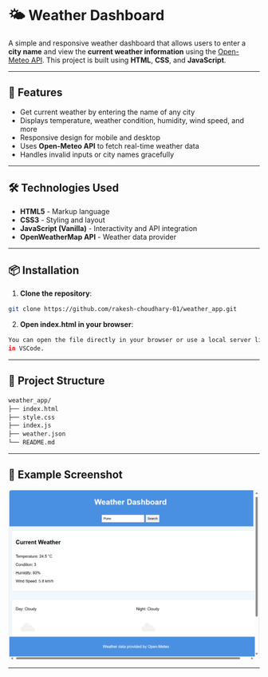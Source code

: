 # 🌤️ Weather Dashboard

A simple and responsive weather dashboard that allows users to enter a **city name** and view the **current weather information** using the [Open-Meteo API](https://open-meteo.com/). This project is built using **HTML**, **CSS**, and **JavaScript**.

---

## 🚀 Features

- Get current weather by entering the name of any city
- Displays temperature, weather condition, humidity, wind speed, and more
- Responsive design for mobile and desktop
- Uses **Open-Meteo API** to fetch real-time weather data
- Handles invalid inputs or city names gracefully

---

## 🛠️ Technologies Used

- **HTML5** - Markup language
- **CSS3** - Styling and layout
- **JavaScript (Vanilla)** - Interactivity and API integration
- **OpenWeatherMap API** - Weather data provider

---

## 📦 Installation

1. **Clone the repository**:

```bash
git clone https://github.com/rakesh-choudhary-01/weather_app.git

```

2. **Open index.html in your browser**:

```bash
You can open the file directly in your browser or use a local server like Live Server
in VSCode.

```
---

## 📁 Project Structure

```bash
weather_app/
├── index.html
├── style.css
├── index.js
├── weather.json 
└── README.md
```
---
## 📸 Example Screenshot

![Weather Dashboard Screenshot](screenShot.png)

---


